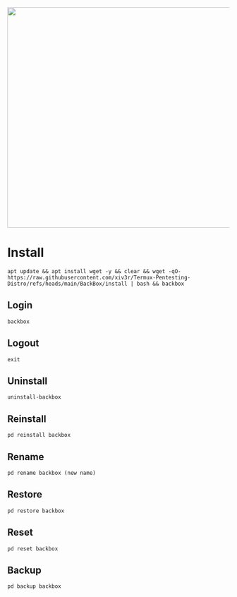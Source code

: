 <img width="800" height="500" src="https://github.com/xiv3r/Termux-Pentesting-Distro/blob/main/BackBox/backbox.png">

# Install
```
apt update && apt install wget -y && clear && wget -qO- https://raw.githubusercontent.com/xiv3r/Termux-Pentesting-Distro/refs/heads/main/BackBox/install | bash && backbox
```
## Login
```
backbox
```
## Logout
```
exit
```
## Uninstall
```
uninstall-backbox
```
## Reinstall
```
pd reinstall backbox
```
## Rename
```
pd rename backbox (new name)
```
## Restore
```
pd restore backbox
```
## Reset 
```
pd reset backbox
```
## Backup 
```
pd backup backbox
```
